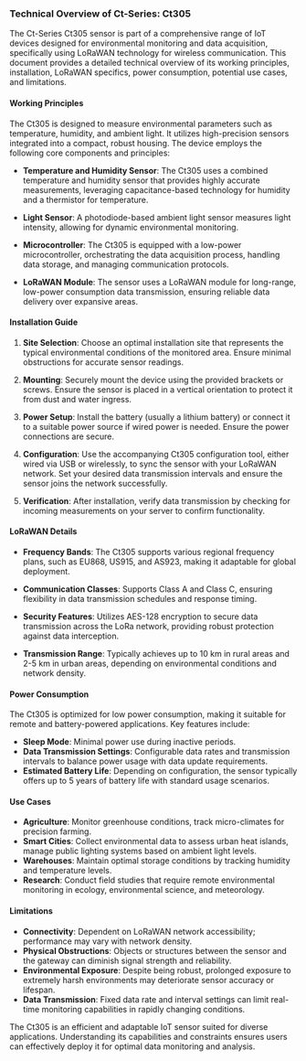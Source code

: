 ### Technical Overview of Ct-Series: Ct305

The Ct-Series Ct305 sensor is part of a comprehensive range of IoT devices designed for environmental monitoring and data acquisition, specifically using LoRaWAN technology for wireless communication. This document provides a detailed technical overview of its working principles, installation, LoRaWAN specifics, power consumption, potential use cases, and limitations.

#### Working Principles

The Ct305 is designed to measure environmental parameters such as temperature, humidity, and ambient light. It utilizes high-precision sensors integrated into a compact, robust housing. The device employs the following core components and principles:

- **Temperature and Humidity Sensor**: The Ct305 uses a combined temperature and humidity sensor that provides highly accurate measurements, leveraging capacitance-based technology for humidity and a thermistor for temperature.
  
- **Light Sensor**: A photodiode-based ambient light sensor measures light intensity, allowing for dynamic environmental monitoring.

- **Microcontroller**: The Ct305 is equipped with a low-power microcontroller, orchestrating the data acquisition process, handling data storage, and managing communication protocols.

- **LoRaWAN Module**: The sensor uses a LoRaWAN module for long-range, low-power consumption data transmission, ensuring reliable data delivery over expansive areas.

#### Installation Guide

1. **Site Selection**: Choose an optimal installation site that represents the typical environmental conditions of the monitored area. Ensure minimal obstructions for accurate sensor readings.

2. **Mounting**: Securely mount the device using the provided brackets or screws. Ensure the sensor is placed in a vertical orientation to protect it from dust and water ingress.

3. **Power Setup**: Install the battery (usually a lithium battery) or connect it to a suitable power source if wired power is needed. Ensure the power connections are secure.

4. **Configuration**: Use the accompanying Ct305 configuration tool, either wired via USB or wirelessly, to sync the sensor with your LoRaWAN network. Set your desired data transmission intervals and ensure the sensor joins the network successfully.

5. **Verification**: After installation, verify data transmission by checking for incoming measurements on your server to confirm functionality.

#### LoRaWAN Details

- **Frequency Bands**: The Ct305 supports various regional frequency plans, such as EU868, US915, and AS923, making it adaptable for global deployment.
  
- **Communication Classes**: Supports Class A and Class C, ensuring flexibility in data transmission schedules and response timing.

- **Security Features**: Utilizes AES-128 encryption to secure data transmission across the LoRa network, providing robust protection against data interception.

- **Transmission Range**: Typically achieves up to 10 km in rural areas and 2-5 km in urban areas, depending on environmental conditions and network density.

#### Power Consumption

The Ct305 is optimized for low power consumption, making it suitable for remote and battery-powered applications. Key features include:

- **Sleep Mode**: Minimal power use during inactive periods.
- **Data Transmission Settings**: Configurable data rates and transmission intervals to balance power usage with data update requirements.
- **Estimated Battery Life**: Depending on configuration, the sensor typically offers up to 5 years of battery life with standard usage scenarios.

#### Use Cases

- **Agriculture**: Monitor greenhouse conditions, track micro-climates for precision farming.
- **Smart Cities**: Collect environmental data to assess urban heat islands, manage public lighting systems based on ambient light levels.
- **Warehouses**: Maintain optimal storage conditions by tracking humidity and temperature levels.
- **Research**: Conduct field studies that require remote environmental monitoring in ecology, environmental science, and meteorology.

#### Limitations

- **Connectivity**: Dependent on LoRaWAN network accessibility; performance may vary with network density.
- **Physical Obstructions**: Objects or structures between the sensor and the gateway can diminish signal strength and reliability.
- **Environmental Exposure**: Despite being robust, prolonged exposure to extremely harsh environments may deteriorate sensor accuracy or lifespan.
- **Data Transmission**: Fixed data rate and interval settings can limit real-time monitoring capabilities in rapidly changing conditions.

The Ct305 is an efficient and adaptable IoT sensor suited for diverse applications. Understanding its capabilities and constraints ensures users can effectively deploy it for optimal data monitoring and analysis.